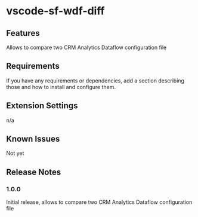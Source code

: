 # vscode-sf-wdf-diff

## Features

Allows to compare two CRM Analytics Dataflow configuration file

## Requirements

If you have any requirements or dependencies, add a section describing those and how to install and configure them.

## Extension Settings

n/a

## Known Issues

Not yet

## Release Notes

### 1.0.0

Initial release, allows to compare two CRM Analytics Dataflow configuration file
